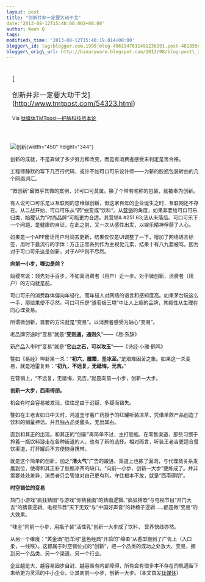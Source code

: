 ```yaml
--- 
layout: post 
title: "创新并非一定要大动干戈" 
date:'2013-08-12T15:40:00.002+08:00' 
author: Wenh Q
tags:
modified\_time: '2013-08-12T15:40:19.014+08:00' 
blogger\_id: tag:blogger.com,1999:blog-4961947611491238191.post-4813556955467402
blogger\_orig\_url: http://binaryware.blogspot.com/2013/08/blog-post\_2999.html
---
```

<div style="margin: 10px; padding: 5px;">

<div style="font-size: 18px;">

[

创新并非一定要大动干戈](http://www.tmtpost.com/54323.html)

</div>

<div style="font-size: 13px;">

Via [钛媒体TMTpost—把脉科技资本论](http://www.tmtpost.com/)

</div>

</div>

<div style="font-size: 13px; padding: 15px 0 10px 10px;">

![创新](http://www.tmtpost.com/wp-content/uploads/2013/08/137577635797.jpg "创新"){width="450"
height="344"}

创新的成就，不是靠做了多少努力和改变，而是有消费者感受来判定是否合格。

工程师静默的写下几百行代码，或许不如可口可乐设计师——为新的胶瓶包装转曲的几个网络词汇。

“微创新“最微乎其微的案例，非可口可莫属。换了个带有昵称的包装，就被奉为创新。

有人说可口可乐是以互联网的思维做创新，但这家百年的企业诞生之时，互联网还不存在。从二战开始，可口可乐从“药“蜕变成”饮料“。从[营销](http://www.tmtpost.com/tag/%E8%90%A5%E9%94%80 "查看 营销 中的全部文章")的角度，如果非要给可口可乐归类，始稷认为”时尚品牌“可能更为合适。其营销&
#251
63;法从未落后。可口可乐下一个问题，是健康的自证，在此之前，又一次从感性出发，以娱乐精神俘获了人心。

如果是一个APP废话用户时间去更新，结果仅仅是UI调整了一下，增加了网络语言标签，用时下最流行的字体：方正正黑系列作为主视觉元素，结果十有八九要被骂。因为对于可口可乐这是创新，对于APP则不尽然。



**向前一小步，哪边是前？**

始稷常说：领先对手百步，不如离消费者（用户）近一步。对于微创新，消费者（用户）的方向就是前。

可口可乐的消费群体偏向年轻化，而年轻人对网络的语言和感知度高。如果茅台玩这么一手，那结果便不尽然。可口可乐是“道若极三境”中让人上瘾的品牌，其瘾性从生理在向心理变易。

所谓微创新，首要的方法就是“变易”。以消费者感受为轴心“变易”。

老品牌穷途时“变易”就是“**变则通，通则久**”——《易·系辞》

新[产品](http://www.tmtpost.com/tag/%E4%BA%A7%E5%93%81 "查看 产品 中的全部文章")入市时“变易”就是“**它山之石，可以攻玉**”——《诗经·小雅·鹤鸣》

譬如《易经》坤卦第一爻：“**初六，履霜，坚冰至。**”是艰难困苦之象。如果这一爻变易，就是地雷复卦：“**初九，不远复，无祗悔，元吉。**”

在营销上，“不远复，无祗悔，元吉。”就是向前一小步，创新一大步。



**创新一大步，西南得朋。**

机会有时会容易被发现，往往是由于迟疑、多疑而错失。

譬如在王老吉如日中天时，鸿道坚守着广药授予的红罐听装凉茶，凭借单款产品创造了饮料的销量神话。并且独占品类鳌头，无出其右。

直到和其正的出现。和其正的“创新”再简单不过，主打胶瓶。在零售渠道，那些习惯于拎着一瓶饮料游走在各种街道的人，也有了新的选择。相对而言，听装王老吉更适合餐饮渠道，打开罐后不方便随身携带。

就是这个简单的创新，加之“**清火气**”广告的跟进、渠道上也拣了漏洞，与代理商关系发展到位，使得和其正补了胶瓶凉茶的缺口。“向前一小步，创新一大步”便炼成了。并非需要处处差异，消费者只会管谁对自己更有利。守住根本不放，就是“西南得朋”。



**时空错位的变易**

热门小游戏“疯狂猜图“与游戏”你猜我画“的猜画逻辑、”疯狂猜歌“与电视节目“开门大吉“的猜音逻辑、电视节目”天下无双“与”中国好声音“的转椅子逻辑……都是微”变易“的大效果。

“味全”向前一小步，用瓶子装“活性乳”创新一大步成了饮料， 营养快线亦然。

从另一个维度：“黄金酒”把洋河“蓝色经典“开启的”绵柔“从香型搬到了广告上（入口柔，一线喉）。这都属于时空错位式的”创新“，把一个品类的成功之处放大、变易，挪到另一个品类、另一个渠道、另一个行业。

企业越是大，越容易固步自封、越容易有内部障碍，所有会有很多本不存在的机遇留下来给更为灵活的中小企业。让其向前一小步，创新一大步。（本文首发[钛媒体](http://www.tmtpost.com/ "钛媒体")）


</div>
